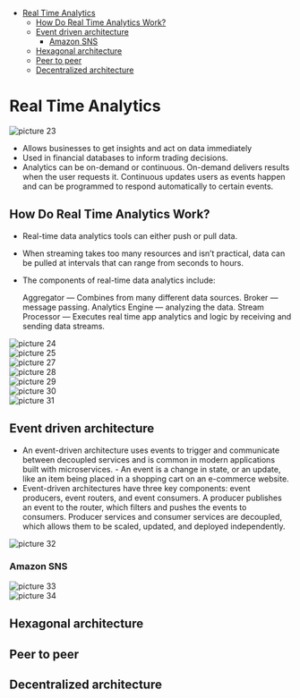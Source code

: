 - [Real Time Analytics](#real-time-analytics)
  - [How Do Real Time Analytics Work?](#how-do-real-time-analytics-work)
  - [Event driven architecture](#event-driven-architecture)
    - [Amazon SNS](#amazon-sns)
  - [Hexagonal architecture](#hexagonal-architecture)
  - [Peer to peer](#peer-to-peer)
  - [Decentralized architecture](#decentralized-architecture)

# Real Time Analytics
![picture 23](../images/55f4d16f7a4a82b1329832e010b6f9547a67b426f9892a2fb70516665d490462.png)  


- Allows businesses to get insights and act on data immediately
- Used in financial databases to inform trading decisions.
- Analytics can be on-demand or continuous. On-demand delivers results when the user requests it. Continuous updates users as events happen and can be programmed to respond automatically to certain events. 
  
## How Do Real Time Analytics Work?
- Real-time data analytics tools can either push or pull data.
- When streaming takes too many resources and isn’t practical, data can be pulled at intervals that can range from seconds to hours. 
- The components of real-time data analytics include:

    Aggregator — Combines from many different data sources.
    Broker — message passing.
    Analytics Engine — analyzing the data.
    Stream Processor — Executes real time app analytics and logic by receiving and sending data streams. 


![picture 24](../images/06d42d8e2546820e1b0c81af2e2479e1b1a4f27b53d627e35b79a6356f91d83f.png)  
![picture 25](../images/6044cff202358225e1697cc50aa2efcf95b1c75163503a376719ca6a14bb276a.png)  
![picture 27](../images/e7c1cf8068f14720d07a20524cbcf7e3c22b66344af0c0c0290e27d2af834ff9.png)  
![picture 28](../images/7557d864d1a04177814c4ced6060bd65a838a638528d6477fb824023204594f3.png)  
![picture 29](../images/f1b088f1f7ec0628cd7e9754d4c1a61df73396716518b478ff190bd2e7365123.png)  
![picture 30](../images/b5bcd268c736e9ecefed4e421efbbe6157335f7653a090f54a83b03489c1d890.png)  
![picture 31](../images/0d31da179c7560b16ecc9abd6279913a7e2dc6ad9d2c040b10d4527b08f72597.png)  


## Event driven architecture
- An event-driven architecture uses events to trigger and communicate between decoupled services and is common in modern applications built with microservices. - An event is a change in state, or an update, like an item being placed in a shopping cart on an e-commerce website.
- Event-driven architectures have three key components: event producers, event routers, and event consumers. A producer publishes an event to the router, which filters and pushes the events to consumers. Producer services and consumer services are decoupled, which allows them to be scaled, updated, and deployed independently.

![picture 32](../images/2576fe7ea20633b588612b2840d2ee34a0c2d4d30341aaa358d9bb98ad17b861.png)  

### Amazon SNS
![picture 33](../images/d0e67e1b444453e911c9348e8ad908c89e571e36d82b5b363616d1e6b2df27f5.png)  
![picture 34](../images/09aaa4257046e53a0a6efc896ddb37331e1640094df9ddc062968e9eb134dbb7.png)  


## Hexagonal architecture
## Peer to peer
## Decentralized architecture